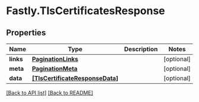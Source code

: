 # Fastly.TlsCertificatesResponse

## Properties

Name | Type | Description | Notes
------------ | ------------- | ------------- | -------------
**links** | [**PaginationLinks**](PaginationLinks.md) |  | [optional] 
**meta** | [**PaginationMeta**](PaginationMeta.md) |  | [optional] 
**data** | [**[TlsCertificateResponseData]**](TlsCertificateResponseData.md) |  | [optional] 


[[Back to API list]](../../README.md#endpoints) [[Back to README]](../../README.md)

